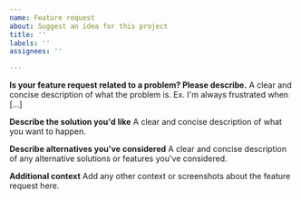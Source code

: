 ```yaml
---
name: Feature request
about: Suggest an idea for this project
title: ''
labels: ''
assignees: ''

---
```


**Is your feature request related to a problem? Please describe.**
  A clear and concise description of what the problem is. Ex. I'm always frustrated when [...]
  
  **Describe the solution you'd like**
  A clear and concise description of what you want to happen.
  
  **Describe alternatives you've considered**
  A clear and concise description of any alternative solutions or features you've considered.
  
  **Additional context**
  Add any other context or screenshots about the feature request here.
